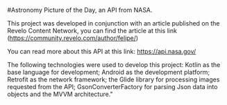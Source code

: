 #Astronomy Picture of the Day, an API from NASA.

This project was developed in conjunction with an article published on the Revelo Content Network, you can find the article at this link (https://community.revelo.com/author/felipe/)

You can read more about this API at this link: https://api.nasa.gov/

The following technologies were used to develop this project: Kotlin as the base language for development; Android as the development platform; Retrofit as the network framework; the Glide library for processing images requested from the API; GsonConverterFactory for parsing Json data into objects and the MVVM architecture."
